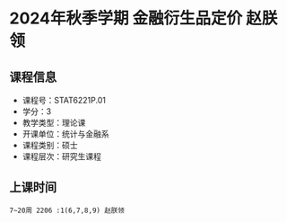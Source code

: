 # 2024年秋季学期 金融衍生品定价 赵朕领






## 课程信息

- 课程号：STAT6221P.01
- 学分：3
- 教学类型：理论课
- 开课单位：统计与金融系
- 课程类别：硕士
- 课程层次：研究生课程

## 上课时间

```
7~20周 2206 :1(6,7,8,9) 赵朕领
```

